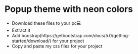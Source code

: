 <h1>Popup theme with neon colors</h1>
<ul>
  <li>Download these files to your pc💻<br/></li>
  <li>Extract it<br/></li>
<li>Add boostrap(https://getbootstrap.com/docs/5.0/getting-started/download/) for your project<br/><?li>
<li>Copy and paste my css files for your project<br/></li>
</ul>

